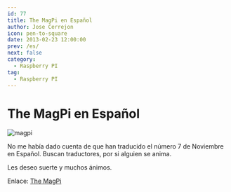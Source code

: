 ```yaml
---
id: 77
title: The MagPi en Español
author: Jose Cerrejon
icon: pen-to-square
date: 2013-02-23 12:00:00
prev: /es/
next: false
category:
  - Raspberry PI
tag:
  - Raspberry PI
---
```


# The MagPi en Español

![magpi](/images/magpi.jpg)

No me había dado cuenta de que han traducido el número 7 de Noviembre en Español. Buscan traductores, por si alguien se anima.

Les deseo suerte y muchos ánimos.

Enlace: [The MagPi](http://www.themagpi.com/es/)